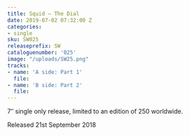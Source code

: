 ```yaml
---
title: Squid – The Dial
date: 2019-07-02 07:32:00 Z
categories:
- single
sku: SW025
releaseprefix: SW
cataloguenumber: '025'
image: "/uploads/SW25.png"
tracks:
- name: 'A side: Part 1'
  file: 
- name: 'B side: Part 2'
  file: 
---
```


7″ single only release, limited to an edition of 250 worldwide.

Released 21st September 2018
